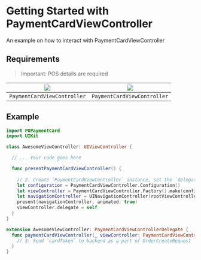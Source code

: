 # Getting Started with PaymentCardViewController

An example on how to interact with PaymentCardViewController

## Requirements

> Important: POS details are required

| ![](paymentCard.paymentCardViewController) | ![](paymentCard.paymentCardViewController.error) | 
| ------------------------------------------ | ------------------------------------------------ | 
| ``PaymentCardViewController``              | ``PaymentCardViewController``                    |

## Example

```swift
import PUPaymentCard
import UIKit

class AwesomeViewController: UIViewController {

  // ... Your code goes here

  func presentPaymentCardViewController() {
  
    // 2. Create `PaymentCardViewController` instance, set the `delegate` to it and present it
    let configuration = PaymentCardViewController.Configuration()
    let viewController = PaymentCardViewController.Factory().make(configuration: configuration)
    let navigationController = UINavigationController(rootViewController: viewController)
    present(navigationController, animated: true)
    viewController.delegate = self
  }
}

extension AwesomeViewController: PaymentCardViewControllerDelegate {
  func paymentCardViewController(_ viewController: PaymentCardViewController, didComplete cardToken: CardToken) {
    // 3. Send `cardToken` to backend as a part of OrderCreateRequest
  }
}
```
